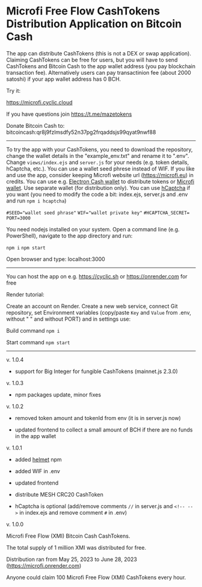 # Microfi Free Flow CashTokens Distribution Application on Bitcoin Cash

The app can distribute CashTokens (this is not a DEX or swap application). Claiming CashTokens can be free for users, but you will have to send CashTokens and Bitcoin Cash to the app wallet address (you pay blockchain transaction fee). Alternatively users can pay transactinion fee (about 2000 satoshi) if your app wallet address has 0 BCH.

Try it:

https://microfi.cyclic.cloud

If you have questions join https://t.me/mazetokens

Donate Bitcoin Cash to: bitcoincash:qr8j9fzlmsdfy52n37pg2frqaddsjs99qyat9nwf88

---

To try the app with your CashTokens, you need to download the repository, change the wallet details in the "example_env.txt" and rename it to ".env". Change `views/index.ejs` and `server.js` for your needs (e.g. token details, hCaptcha, etc.). You can use a wallet seed phrese instead of WIF. If you like and use the app, consider keeping Microfi website url (https://microfi.eu) in credits. You can use e.g. [Electron Cash wallet](https://electroncash.org) to distribute tokens or [Microfi wallet](https://microfi.eu/wallet). Use separate wallet (for distribution only). You can use [hCaptcha](https://hCaptcha.com/?r=913a126f378f) if you want (you need to modify the code a bit: index.ejs, server.js and .env and run `npm i hcaptcha`)

`#SEED="wallet seed phrase"`
`WIF="wallet private key"`
`#HCAPTCHA_SECRET=`
`PORT=3000`

You need nodejs installed on your system. Open a command line (e.g. PowerShell), navigate to the app directory and run:

`npm i`
`npm start`

Open browser and type: localhost:3000

---

You can host the app on e.g. https://cyclic.sh or  https://onrender.com for free

Render tutorial:

Create an account on Render.
Create a new web service, connect Git repository, set Environment variables (copy/paste `Key` and `Value`  from .env, without " " and without PORT) and in settings use:

Build command `npm i`

Start command `npm start`

---

v. 1.0.4

- support for Big Integer for fungible CashTokens (mainnet.js 2.3.0)

v. 1.0.3

- npm packages update, minor fixes

v. 1.0.2

- removed token amount and tokenId from env (it is in server.js now)

- updated frontend to collect a small amount of BCH if there are no funds in the app wallet

v. 1.0.1

- added [helmet](https://www.npmjs.com/package/helmet) npm

- added WIF in .env

- updated frontend

- distribute MESH CRC20 CashToken

- hCaptcha is optional (add/remove comments `//` in server.js and `<!-- -->` in index.ejs and remove comment `#` in .env)

v. 1.0.0

Microfi Free Flow (XMI) Bitcoin Cash CashTokens.

The total supply of 1 million XMI was distributed for free.

Distribution ran from May 25, 2023 to June 28, 2023 (https://microfi.onrender.com)

Anyone could claim 100 Microfi Free Flow (XMI) CashTokens every hour.